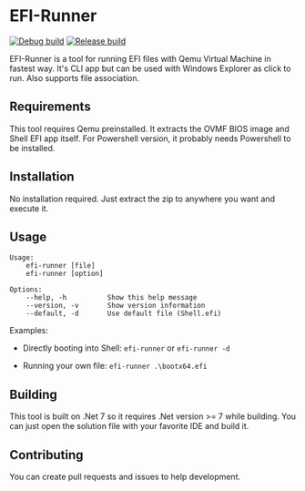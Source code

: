 # EFI-Runner
[![Debug build](https://github.com/Segilmez06/EFI-Runner/actions/workflows/debug-build.yml/badge.svg)](https://github.com/Segilmez06/EFI-Runner/actions/workflows/debug-build.yml)
[![Release build](https://github.com/Segilmez06/EFI-Runner/actions/workflows/release-build.yml/badge.svg)](https://github.com/Segilmez06/EFI-Runner/actions/workflows/release-build.yml)

EFI-Runner is a tool for running EFI files with Qemu Virtual Machine in fastest way. It's CLI app but can be used with Windows Explorer as click to run. Also supports file association.

## Requirements
This tool requires Qemu preinstalled. It extracts the OVMF BIOS image and Shell EFI app itself. For Powershell version, it probably needs Powershell to be installed.

## Installation
No installation required. Just extract the zip to anywhere you want and execute it.

## Usage
```
Usage: 
    efi-runner [file]
    efi-runner [option]

Options:
    --help, -h          Show this help message
    --version, -v       Show version information
    --default, -d       Use default file (Shell.efi)
```
Examples:
- Directly booting into Shell:
  `efi-runner` or `efi-runner -d`

- Running your own file:
  `efi-runner .\bootx64.efi`
  
## Building
This tool is built on .Net 7 so it requires .Net version >= 7 while building. You can just open the solution file with your favorite IDE and build it.

## Contributing
You can create pull requests and issues to help development.

